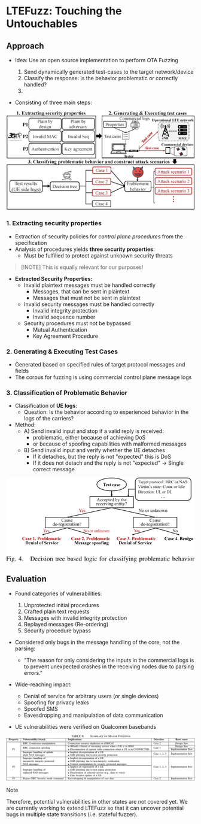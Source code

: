 # LTEFuzz: Touching the Untouchables

## Approach

- Idea: Use an open source implementation to perform OTA Fuzzing
    1. Send dynamically generated test-cases to the target network/device
    2. Classify the response: is the behavior problematic or correctly handled?
    3. 

- Consisting of three main steps:

![Overview of three main steps](../../../assets/ltefuzz/overview.png)

### 1. Extracting security properties

- Extraction of security policies for *control plane procedures* from the specification
- Analysis of procedures yields **three security properties**:
    - Must be fulfilled to protect against unknown security threats

> [!NOTE] This is equally relevant for our purposes!

- **Extracted Security Properties:**
    - Invalid plaintext messages must be handled correctly
        - Messages, that can be sent in plaintext
        - Messages that must not be sent in plaintext
    - Invalid security messages must be handled correctly
        - Invalid integrity protection
        - Invalid sequence number
    - Security procedures must not be bypassed
        - Mutual Authentication 
        - Key Agreement Procedure

### 2. Generating & Executing Test Cases

- Generated based on specified rules of target protocol messages and fields
- The corpus for fuzzing is using commercial control plane message logs

### 3. Classification of Problematic Behavior

- Classification of **UE logs**: 
   - Question: Is the behavior according to experienced behavior in the logs of the carriers?
- Method:
    - A) Send invalid input and stop if a valid reply is received: 
        - problematic, either because of achieving DoS
        - or because of spoofing capabilities with malformed messages
    - B) Send invalid input and verify whether the UE detaches
        - If it detaches, but the reply is not "expected" this is DoS
        - If it does not detach and the reply is not "expected" → Single correct message

![Classification based on decision trees](../../../assets/ltefuzz/example-decision-tree.png)

## Evaluation

- Found categories of vulnerabilities:
   1. Unprotected initial procedures
   2. Crafted plain text requests
   3. Messages with invalid integrity protection
   4. Replayed messages (Re-ordering)
   5. Security procedure bypass

- Considered only bugs in the message handling of the core, not the parsing:
    - "The reason for only considering the inputs in the commercial logs is to prevent unexpected 
    crashes in the receiving nodes due to parsing errors."

- Wide-reaching impact:
    - Denial of service for arbitrary users (or single devices)
    - Spoofing for privacy leaks
    - Spoofed SMS
    - Eavesdropping and manipulation of data communication

- UE vulnerabilities were verified on Qualcomm basebands

![Major Findings](../../../assets/ltefuzz/findings.png)

> [!NOTE]
> Therefore, potential vulnerabilities in other states are not covered yet. We are currently 
> working to extend LTEFuzz so that it can uncover potential bugs in multiple state transitions 
> (i.e. stateful fuzzer).
